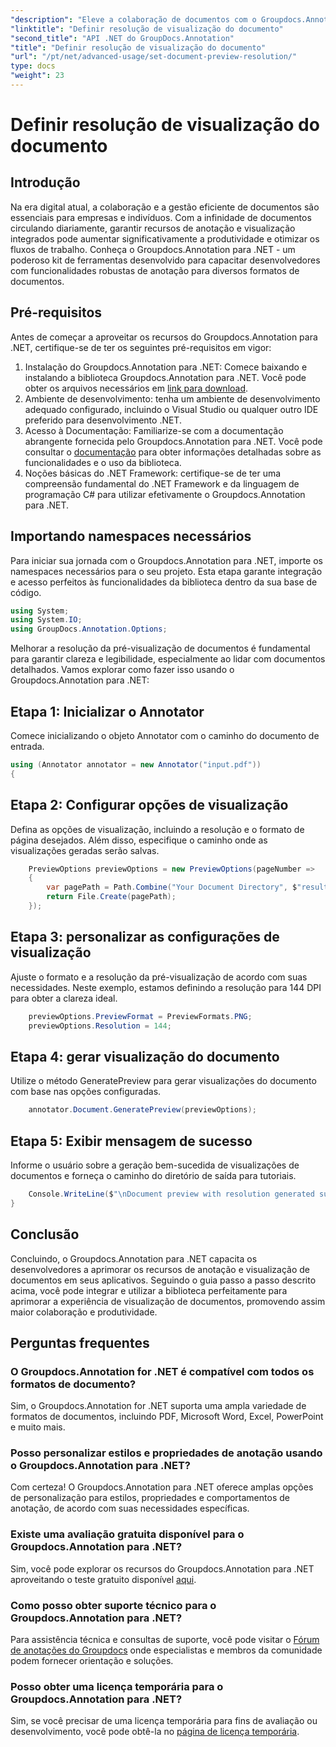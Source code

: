 ```yaml
---
"description": "Eleve a colaboração de documentos com o Groupdocs.Annotation para .NET, simplifique as funcionalidades de anotação e visualização."
"linktitle": "Definir resolução de visualização do documento"
"second_title": "API .NET do GroupDocs.Annotation"
"title": "Definir resolução de visualização do documento"
"url": "/pt/net/advanced-usage/set-document-preview-resolution/"
type: docs
"weight": 23
---
```


# Definir resolução de visualização do documento

## Introdução
Na era digital atual, a colaboração e a gestão eficiente de documentos são essenciais para empresas e indivíduos. Com a infinidade de documentos circulando diariamente, garantir recursos de anotação e visualização integrados pode aumentar significativamente a produtividade e otimizar os fluxos de trabalho. Conheça o Groupdocs.Annotation para .NET - um poderoso kit de ferramentas desenvolvido para capacitar desenvolvedores com funcionalidades robustas de anotação para diversos formatos de documentos.
## Pré-requisitos
Antes de começar a aproveitar os recursos do Groupdocs.Annotation para .NET, certifique-se de ter os seguintes pré-requisitos em vigor:
1. Instalação do Groupdocs.Annotation para .NET: Comece baixando e instalando a biblioteca Groupdocs.Annotation para .NET. Você pode obter os arquivos necessários em [link para download](https://releases.groupdocs.com/annotation/net/).
2. Ambiente de desenvolvimento: tenha um ambiente de desenvolvimento adequado configurado, incluindo o Visual Studio ou qualquer outro IDE preferido para desenvolvimento .NET.
3. Acesso à Documentação: Familiarize-se com a documentação abrangente fornecida pelo Groupdocs.Annotation para .NET. Você pode consultar o [documentação](https://tutorials.groupdocs.com/annotation/net/) para obter informações detalhadas sobre as funcionalidades e o uso da biblioteca.
4. Noções básicas do .NET Framework: certifique-se de ter uma compreensão fundamental do .NET Framework e da linguagem de programação C# para utilizar efetivamente o Groupdocs.Annotation para .NET.

## Importando namespaces necessários
Para iniciar sua jornada com o Groupdocs.Annotation para .NET, importe os namespaces necessários para o seu projeto. Esta etapa garante integração e acesso perfeitos às funcionalidades da biblioteca dentro da sua base de código.

```csharp
using System;
using System.IO;
using GroupDocs.Annotation.Options;
```

Melhorar a resolução da pré-visualização de documentos é fundamental para garantir clareza e legibilidade, especialmente ao lidar com documentos detalhados. Vamos explorar como fazer isso usando o Groupdocs.Annotation para .NET:
## Etapa 1: Inicializar o Annotator
Comece inicializando o objeto Annotator com o caminho do documento de entrada.
```csharp
using (Annotator annotator = new Annotator("input.pdf"))
{
```
## Etapa 2: Configurar opções de visualização
Defina as opções de visualização, incluindo a resolução e o formato de página desejados. Além disso, especifique o caminho onde as visualizações geradas serão salvas.
```csharp
    PreviewOptions previewOptions = new PreviewOptions(pageNumber =>
    {
        var pagePath = Path.Combine("Your Document Directory", $"result_with_resolution_{pageNumber}.png");
        return File.Create(pagePath);
    });
```
## Etapa 3: personalizar as configurações de visualização
Ajuste o formato e a resolução da pré-visualização de acordo com suas necessidades. Neste exemplo, estamos definindo a resolução para 144 DPI para obter a clareza ideal.
```csharp
    previewOptions.PreviewFormat = PreviewFormats.PNG;
    previewOptions.Resolution = 144;
```
## Etapa 4: gerar visualização do documento
Utilize o método GeneratePreview para gerar visualizações do documento com base nas opções configuradas.
```csharp
    annotator.Document.GeneratePreview(previewOptions);
```
## Etapa 5: Exibir mensagem de sucesso
Informe o usuário sobre a geração bem-sucedida de visualizações de documentos e forneça o caminho do diretório de saída para tutoriais.
```csharp
    Console.WriteLine($"\nDocument preview with resolution generated successfully.\nCheck output in {"Your Document Directory"}.");
}
```

## Conclusão
Concluindo, o Groupdocs.Annotation para .NET capacita os desenvolvedores a aprimorar os recursos de anotação e visualização de documentos em seus aplicativos. Seguindo o guia passo a passo descrito acima, você pode integrar e utilizar a biblioteca perfeitamente para aprimorar a experiência de visualização de documentos, promovendo assim maior colaboração e produtividade.
## Perguntas frequentes
### O Groupdocs.Annotation for .NET é compatível com todos os formatos de documento?
Sim, o Groupdocs.Annotation for .NET suporta uma ampla variedade de formatos de documentos, incluindo PDF, Microsoft Word, Excel, PowerPoint e muito mais.
### Posso personalizar estilos e propriedades de anotação usando o Groupdocs.Annotation para .NET?
Com certeza! O Groupdocs.Annotation para .NET oferece amplas opções de personalização para estilos, propriedades e comportamentos de anotação, de acordo com suas necessidades específicas.
### Existe uma avaliação gratuita disponível para o Groupdocs.Annotation para .NET?
Sim, você pode explorar os recursos do Groupdocs.Annotation para .NET aproveitando o teste gratuito disponível [aqui](https://releases.groupdocs.com/).
### Como posso obter suporte técnico para o Groupdocs.Annotation para .NET?
Para assistência técnica e consultas de suporte, você pode visitar o [Fórum de anotações do Groupdocs](https://forum.groupdocs.com/c/annotation/10) onde especialistas e membros da comunidade podem fornecer orientação e soluções.
### Posso obter uma licença temporária para o Groupdocs.Annotation para .NET?
Sim, se você precisar de uma licença temporária para fins de avaliação ou desenvolvimento, você pode obtê-la no [página de licença temporária](https://purchase.groupdocs.com/temporary-license/).